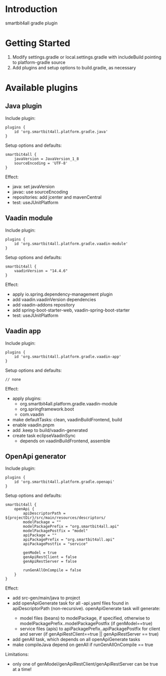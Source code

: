 # Introduction 

smartbit4all gradle plugin

# Getting Started

1.	Modify settings.gradle or local.settings.gradle with includeBuild pointing to platform-gradle source
2.	Add plugins and setup options to build.gradle, as necessary

# Available plugins

## Java plugin

Include plugin:

```
plugins {
    id 'org.smartbit4all.platform.gradle.java'
}
```

Setup options and defaults:

```
smartbit4all {
    javaVersion = JavaVersion_1_8
    sourceEncoding = 'UTF-8'
}
```

Effect:
- java: set javaVersion
- javac: use sourceEncoding
- repositories: add jcenter and mavenCentral
- test: useJUnitPlatform

## Vaadin module

Include plugin:

```
plugins {
    id 'org.smartbit4all.platform.gradle.vaadin-module'
}
```

Setup options and defaults:

```
smartbit4all {
    vaadinVersion = "14.4.6"
}
```

Effect:
- apply io.spring.dependency-management plugin
- add vaadin.vaadinVersion dependencies
- add vaadin-addons repository
- add spring-boot-starter-web, vaadin-spring-boot-starter
- test: useJUnitPlatform

## Vaadin app

Include plugin:

```
plugins {
    id 'org.smartbit4all.platform.gradle.vaadin-app'
}
```

Setup options and defaults:

```
// none
```

Effect:
- apply plugins:
  - org.smartbit4all.platform.gradle.vaadin-module
  - org.springframework.boot
  - com.vaadin
- make defaultTasks: clean, vaadinBuildFrontend, build
- enable vaadin.pnpm
- add .keep to build/vaadin-generated
- create task eclipseVaadinSync
  - depends on vaadinBuildFrontend, assemble

## OpenApi generator

Include plugin:

```
plugins {
    id 'org.smartbit4all.platform.gradle.openapi'
}
```

Setup options and defaults:

```
smartbit4all {
    openApi {
        apiDescriptorPath = ${projectDir}/src/main/resources/descriptors/
        modelPackage = ""
        modelPackagePrefix = "org.smartbit4all.api"
        modelPackagePostfix = "model"
        apiPackage = ""
        apiPackagePrefix = "org.smartbit4all.api"
        apiPackagePostfix = "service"

        genModel = true
        genApiRestClient = false
        genApiRestServer = false

        runGenAllOnCompile = false
    }
}
```

Effect:
- add src-gen/main/java to project
- add openApiGenerate<API> task for all <API>-api.yaml files found in apiDescriptorPath (non-recursive). openApiGenerate<API> task will generate:
  - model files (beans) to modelPackage, if specified, otherwise to modelPackagePrefix.<API>.modelPackagePostfix (if genModel==true)
  - service files (apis) to apiPackagePrefix.<API>.apiPackagePostfix for client and server (if genApiRestClient==true || genApiRestServer == true)
- add genAll task, which depends on all openApiGenerate<API> tasks
- make compileJava depend on genAll if runGenAllOnCompile == true

Limitations:
- only one of genModel/genApiRestClient/genApiRestServer can be true at a time!
